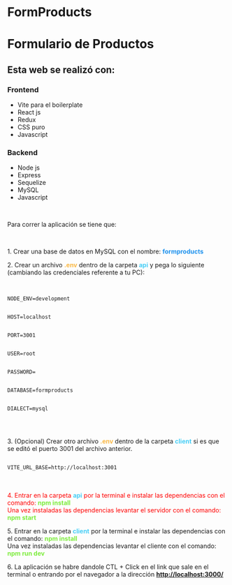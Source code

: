 # FormProducts

<h1>Formulario de Productos</h1>

<h2>Esta web se realizó con: </h2>
<h3>Frontend</h3>
<ul>
<li>Vite para el boilerplate</li>
<li>React js</li>
<li>Redux</li>
<li>CSS puro</li>
<li>Javascript</li>
</ul>
<h3>Backend</h3>
<ul>
<li>Node js</li>
<li>Express</li>
<li>Sequelize</li>
<li>MySQL</li>
<li>Javascript</li>
</ul>
</br>
<p>Para correr la aplicación se tiene que: </p></br>
<p>1. Crear una base de datos en MySQL con el nombre: <FONT COLOR="#1F92ED"><b>formproducts</b></FONT>
<p>2. Crear un archivo <FONT COLOR="#FAB844"><b>.env</b></FONT> dentro de la carpeta <FONT COLOR="#47CEF6"><b>api</b></FONT> y pega lo siguiente (cambiando las credenciales referente a tu PC):</p></br>
<code>
NODE_ENV=development
</br>
HOST=localhost
</br>
PORT=3001
</br>
USER=root
</br>
PASSWORD=
</br>
DATABASE=formproducts
</br>
DIALECT=mysql
</br>
</code>
</br>
<p>3. (Opcional) Crear otro archivo <FONT COLOR="#FAB844"><b>.env</b></FONT> dentro de la carpeta <FONT COLOR="#47CEF6"><b>client</b></FONT> si es que se editó el puerto 3001 del archivo anterior.</p>
<code>
VITE_URL_BASE=http://localhost:3001
</code>
</br>
</br>
<p style="color:#FF0000">4. Entrar en la carpeta <FONT COLOR="#47CEF6"><b>api</b></FONT> por la terminal e  instalar las dependencias con el comando: <FONT COLOR="#7DEC3D"><b>npm install</b></FONT> </br>Una vez instaladas las dependencias levantar el servidor con el comando: <FONT COLOR="#7DEC3D"><b>npm start</b></FONT></p>
<p>5. Entrar en la carpeta <FONT COLOR="#47CEF6"><b>client</b></FONT> por la terminal e  instalar las dependencias con el comando: <FONT COLOR="#7DEC3D"><b>npm install</b></FONT> </br>Una vez instaladas las dependencias levantar el cliente con el comando: <FONT COLOR="#7DEC3D"><b>npm run dev</b></FONT></p>

<p>6. La aplicación se habre dandole CTL + Click en el link que sale en el terminal o entrando por el navegador a la dirección <FONT COLOR="#3386F0"><a href="http://localhost:3000/" target="_blank"><b>http://localhost:3000/</b></a></FONT></p>
